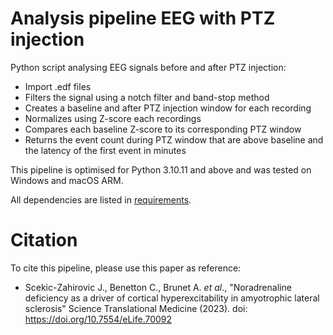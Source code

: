 # Analysis pipeline EEG with PTZ injection

Python script analysing EEG signals before and after PTZ injection:
 - Import .edf files
 - Filters the signal using a notch filter and band-stop method
 - Creates a baseline and after PTZ injection window for each recording
 - Normalizes using Z-score each recordings
 - Compares each baseline Z-score to its corresponding PTZ window
 - Returns the event count during PTZ window that are above baseline and the latency of the first event in minutes

This pipeline is optimised for Python 3.10.11 and above and was tested on Windows and macOS ARM.

All dependencies are listed in [requirements](requirements.txt).

# Citation

To cite this pipeline, please use this paper as reference:

 - Scekic-Zahirovic J., Benetton C., Brunet A. *et al*., "Noradrenaline deficiency as a driver of cortical hyperexcitability in amyotrophic lateral sclerosis" Science Translational Medicine (2023). doi: https://doi.org/10.7554/eLife.70092
